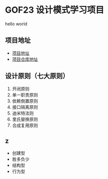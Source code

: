 # GOF23 设计模式学习项目
hello world

## 项目地址
- [项目地址](https://github.com/lijin8080/gof23)
- [项目仓库地址](https://github.com/lijin8080/gof23.git)

## 设计原则（七大原则）
 1. 开闭原则
 2. 单一职责原则
 3. 依赖倒置原则
 4. 接口隔离原则
 5. 迪米特法则
 6. 里氏替换原则
 7. 合成复用原则

## z
- 创建型
 - 胜多负少
- 结构型
- 行为型





















